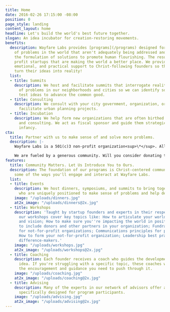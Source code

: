 ```yaml
---
title: Home
date: 2016-02-26 17:15:00 -08:00
position: 0
page_style: landing
content_layout: home
headline: Let's build the world's best future together.
slogan: An idea incubator for creation-restoring movements.
benefits:
  description: Wayfare Labs provides [programs](/programs) designed for making sense
    of problems in the world that aren't adequately being addressed and facilitating
    the formulation of solutions to promote human flourishing. The result--not for
    profit startups that are making the world a better place. We provide spiritual,
    emotional, and practical support to Christ-following founders so that they can
    turn their ideas into reality!
  list:
  - title: Summits
    description: We host and facilitate summits that interrogate reality, making sense
      of problems in our neighborhoods and cities so we can identify solutions and
      test ideas to advance the common good.
  - title: Consulting
    description: We consult with your city government, organization, or church to
      facilitate urban planning projects.
  - title: Incubation
    description: We help form new organizations that are often birthed from summits
      and consulting. We act as fiscal sponsor and guide them strategically in their
      infancy.
cta:
  title: Partner with us to make sense of and solve more problems.
  description: |-
    Wayfare Labs is a 501(c)3 non-profit organization<sup>\*</sup>. All donations are tax deductible.

    We are fueled by a generous community. Will you consider donating to support our work? We appreciate your generosity and partnership!
features:
  title: Community Matters. Let Us Introduce You to Ours.
  description: The foundation of our programs is Christ-centered community. Here are
    some of the ways you'll engage and interact at Wayfare Labs.
  list:
  - title: Events
    description: We host dinners, symposiums, and summits to bring together experts
      who are uniquely positioned to make sense of problems and help define solutions.
    image: "/uploads/dinners.jpg"
    at2x_image: "/uploads/dinners@2x.jpg"
  - title: Workshops
    description: 'Taught by startup founders and experts in their respective fields,
      our workshops cover key topics like: How to articulate your world-changing mission
      and vision; How to make sure you''re impacting the world in positive ways; How
      to include donors and other partners in your organization; Fundraising essentials
      for not-for-profit organizations; Communications principles for problem solving;
      How to form your not-for-profit organization; Leadership best practices for
      difference-makers.'
    image: "/uploads/workshops.jpg"
    at2x_image: "/uploads/workshops@2x.jpg"
  - title: Coaching
    description: Each founder receives a coach who guides the development of their
      idea. If you're struggling with a specific topic, these coaches will give you
      the encouragement and guidance you need to push through it.
    image: "/uploads/coaching.jpg"
    at2x_image: "/uploads/coaching@2x.jpg"
  - title: Advising
    description: Many of the experts in our network of advisors offer advising sessions
      specifically designed for program participants.
    image: "/uploads/advising.jpg"
    at2x_image: "/uploads/advising@2x.jpg"
---
```


